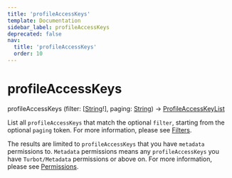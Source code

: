 ```yaml
---
title: 'profileAccessKeys'
template: Documentation
sidebar_label: profileAccessKeys
deprecated: false
nav:
  title: 'profileAccessKeys'
  order: 10
---
```


# profileAccessKeys

<div className="pb-4 font-roboto-slab text-lg"><span className="font-bold">profileAccessKeys</span> <span style={{'fontWeight':400,'fontSize':'0.85em'}}>(filter: [<a href="/guardrails/docs/reference/graphql/scalar/String">String</a>!], paging: <a href="/guardrails/docs/reference/graphql/scalar/String">String</a>) &rarr; <a href="/guardrails/docs/reference/graphql/object/ProfileAccessKeyList">ProfileAccessKeyList</a></span>
</div>



List all `profileAccessKeys` that match the optional `filter`, starting from the optional `paging` token. For more information, please see [Filters](https://turbot.com/guardrails/docs/reference/filter).

The results are limited to `profileAccessKeys` that you have `metadata` permissions to. `Metadata` permissions means any `profileAccessKeys` you have `Turbot/Metadata` permissions or above on. For more information, please see [Permissions](https://turbot.com/guardrails/docs/concepts/iam/permissions).